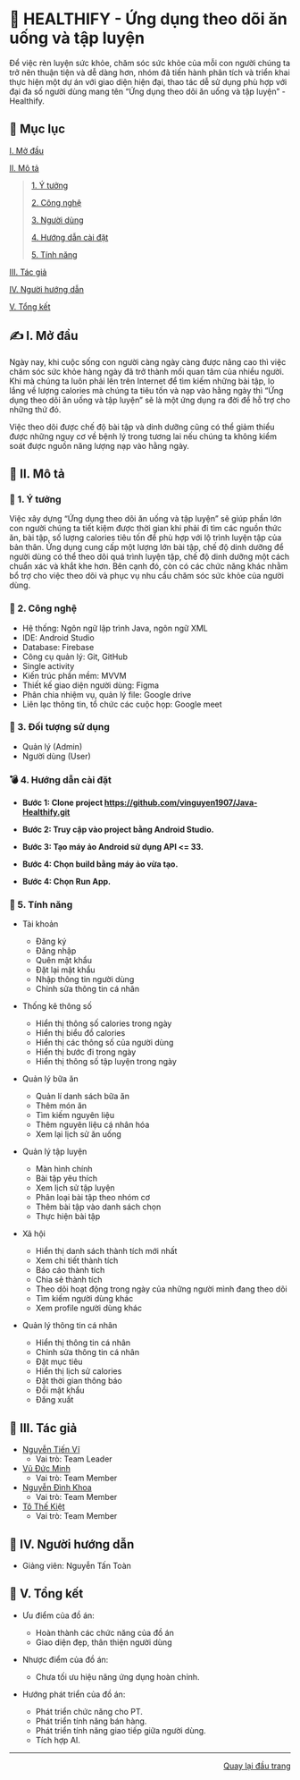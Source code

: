 <div id="Top"></div>

# 💪 HEALTHIFY - Ứng dụng theo dõi ăn uống và tập luyện

Để việc rèn luyện sức khỏe, chăm sóc sức khỏe của mỗi con người chúng ta trở nên thuận tiện và dễ dàng hơn, nhóm đã tiến hành phân tích và triển khai thực hiện một dự án với giao diện hiện đại, thao tác dễ sử dụng phù hợp với đại đa số người dùng mang tên “Ứng dụng theo dõi ăn uống và tập luyện” - Healthify. 

## 📖 Mục lục

 [I. Mở đầu](#Modau)

 [II. Mô tả](#Mota)

> [1. Ý tưởng](#Ytuong)
>
> [2. Công nghệ](#Congnghe)
>
> [3. Người dùng](#Doituongsudung)
>
> [4. Hướng dẫn cài đặt](#Huongdancaidat)
>
> [5. Tính năng](#Tinhnang)

[III. Tác giả](#Tacgia)

[IV. Người hướng dẫn](#Nguoihuongdan)

[V. Tổng kết](#Tongket)


<!-- MỞ ĐẦU -->
<div id="Modau"></div>

## ✍️ I. Mở đầu

Ngày nay, khi cuộc sống con người càng ngày càng được nâng cao thì việc chăm sóc sức khỏe hàng ngày đã trở thành mối quan tâm của nhiều người. Khi mà chúng ta luôn phải lên trên Internet để tìm kiếm những bài tập, lo lắng về lượng calories mà chúng ta tiêu tốn và nạp vào hằng ngày thì “Ứng dụng theo dõi ăn uống và tập luyện” sẽ là một ứng dụng ra đời để hỗ trợ cho những thứ đó. 

Việc theo dõi được chế độ bài tập và dinh dưỡng cũng có thể giảm thiểu được những nguy cơ về bệnh lý trong tương lai nếu chúng ta không kiểm soát được nguồn năng lượng nạp vào hằng ngày. 

<!-- MÔ TẢ -->
<div id="Mota"></div>

## 📝 II. Mô tả

<!-- Ý TƯỞNG -->
<div id="Ytuong"></div>

### 💁 1. Ý tưởng

Việc xây dựng “Ứng dụng theo dõi ăn uống và tập luyện” sẽ giúp phần lớn con người chúng ta tiết kiệm được thời gian khi phải đi tìm các nguồn thức ăn, bài tập, số lượng calories tiêu tốn để phù hợp với lộ trình luyện tập của bản thân. Ứng dụng cung cấp một lượng lớn bài tập, chế độ dinh dưỡng để người dùng có thể theo dõi quá trình luyện tập, chế độ dinh dưỡng một cách chuẩn xác và khắt khe hơn. Bên cạnh đó, còn có các chức năng khác nhằm bổ trợ cho việc theo dõi và phục vụ nhu cầu chăm sóc sức khỏe của người dùng. 

<div id="Congnghe"></div>

### 📜  2. Công nghệ

  * Hệ thống: Ngôn ngữ lập trình Java, ngôn ngữ XML 
  * IDE: Android Studio
  * Database: Firebase
  * Công cụ quản lý: Git, GitHub
  * Single activity
  * Kiến trúc phần mềm: MVVM
  * Thiết kế giao diện người dùng: Figma
  * Phân chia nhiệm vụ, quản lý file: Google drive
  * Liên lạc thông tin, tổ chức các cuộc họp: Google meet

<div id="Doituongsudung"></div>

### 📌 3. Đối tượng sử dụng

  * Quản lý (Admin)
  * Người dùng (User)


<div id="Huongdancaidat"></div>

### 💣 4. Hướng dẫn cài đặt

 * <strong>Bước 1: Clone project https://github.com/vinguyen1907/Java-Healthify.git </strong> 
  


 * <strong>Bước 2: Truy cập vào project bằng Android Studio.
 </strong> 
 
 
 * <strong>Bước 3: Tạo máy ảo Android sử dụng API <= 33.</strong>

 * <strong>Bước 4: Chọn build bằng máy ảo vừa tạo.</strong>
 * <strong>Bước 4: Chọn Run App.</strong> 



<div id="Tinhnang"></div>

### 📃 5. Tính năng

- Tài khoản
  * Đăng ký
  * Đăng nhập
  * Quên mật khẩu
  * Đặt lại mật khẩu
  * Nhập thông tin người dùng
  * Chỉnh sửa thông tin cá nhân

- Thống kê thông số 
  * Hiển thị thông số calories trong ngày 
  * Hiển thị biểu đồ calories 
  * Hiển thị các thông số của người dùng 
  * Hiển thị bước đi trong ngày 
  * Hiển thị thông số tập luyện trong ngày
  
- Quản lý bữa ăn
  * Quản lí danh sách bữa ăn 
  * Thêm món ăn 
  * Tìm kiếm nguyên liệu 
  * Thêm nguyên liệu cá nhân hóa 
  * Xem lại lịch sử ăn uống
    
- Quản lý tập luyện 
  * Màn hình chính
  * Bài tập yêu thích
  * Xem lịch sử tập luyện
  * Phân loại bài tập theo nhóm cơ
  * Thêm bài tập vào danh sách chọn
  * Thực hiện bài tập
    
- Xã hội
  * Hiển thị danh sách thành tích mới nhất
  * Xem chi tiết thành tích
  * Báo cáo thành tích
  * Chia sẻ thành tích
  * Theo dõi hoạt động trong ngày của những người mình đang theo dõi
  * Tìm kiếm người dùng khác
  * Xem profile người dùng khác
    
- Quản lý thông tin cá nhân
  * Hiển thị thông tin cá nhân
  * Chỉnh sửa thông tin cá nhân
  * Đặt mục tiêu
  * Hiển thị lịch sử calories
  * Đặt thời gian thông báo
  * Đổi mật khẩu
  * Đăng xuất

<!-- TÁC GIẢ -->
<div id="Tacgia"></div>

## 👊 III. Tác giả

* [Nguyễn Tiến Vĩ]()
  * Vai trò: Team Leader
* [Vũ Đức Minh](https://github.com/dvcminh)
  * Vai trò: Team Member
* [Nguyễn Đình Khoa]()
  * Vai trò: Team Member
* [Tô Thế Kiệt]()
  * Vai trò: Team Member
<!-- NGƯỜI HƯỚNG DẪN -->
<div id="Nguoihuongdan"></div>

## 🙋 IV. Người hướng dẫn
* Giảng viên: Nguyễn Tấn Toàn



<!-- TỔNG KẾT -->
<div id="Tongket"></div>

## 🚩 V. Tổng kết

* Ưu điểm của đồ án:
  * Hoàn thành các chức năng của đồ án 
  * Giao diện đẹp, thân thiện người dùng 

* Nhược điểm của đồ án:
  * Chưa tối ưu hiệu năng ứng dụng hoàn chỉnh. 

* Hướng phát triển của đồ án:
  * Phát triển chức năng cho PT. 
  * Phát triển tính năng bán hàng. 
  * Phát triển tính năng giao tiếp giữa người dùng. 
  * Tích hợp AI. 

---

<p align="right"><a href="#Top">Quay lại đầu trang</a></p>
